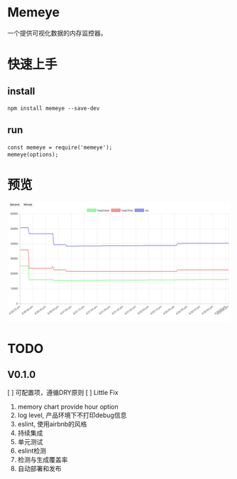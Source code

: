 # Memeye

一个提供可视化数据的内存监控器。

# 快速上手

## install
```
npm install memeye --save-dev
```

## run
```
const memeye = require('memeye');
memeye(options);
```

# 预览

![dashboard](./client/images/image.jpeg)

# TODO
## V0.1.0
[ ] 可配置项，遵循DRY原则
[ ] Little Fix
  1. memory chart provide hour option
  2. log level, 产品环境下不打印debug信息
3. eslint, 使用airbnb的风格
4. 持续集成
  1. 单元测试
  2. eslint检测
  3. 检测与生成覆盖率
  4. 自动部署和发布
